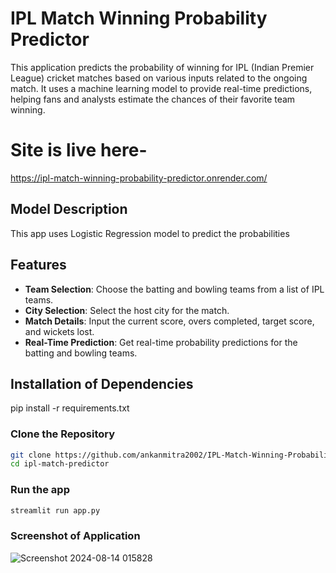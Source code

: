 # IPL Match Winning Probability Predictor

This application predicts the probability of winning for IPL (Indian Premier League) cricket matches based on various inputs related to the ongoing match. It uses a machine learning model to provide real-time predictions, helping fans and analysts estimate the chances of their favorite team winning.
# Site is live here-

https://ipl-match-winning-probability-predictor.onrender.com/

## Model Description

This app uses Logistic Regression model to predict the probabilities

## Features

- **Team Selection**: Choose the batting and bowling teams from a list of IPL teams.
- **City Selection**: Select the host city for the match.
- **Match Details**: Input the current score, overs completed, target score, and wickets lost.
- **Real-Time Prediction**: Get real-time probability predictions for the batting and bowling teams.

## Installation of Dependencies

pip install -r requirements.txt

### Clone the Repository

```sh
git clone https://github.com/ankanmitra2002/IPL-Match-Winning-Probability-Predictor
cd ipl-match-predictor
```
### Run the app

```sh
streamlit run app.py
```
### Screenshot of Application

![Screenshot 2024-08-14 015828](https://github.com/user-attachments/assets/e0f4166e-dc8a-445e-b712-fbb180f83ff3)
